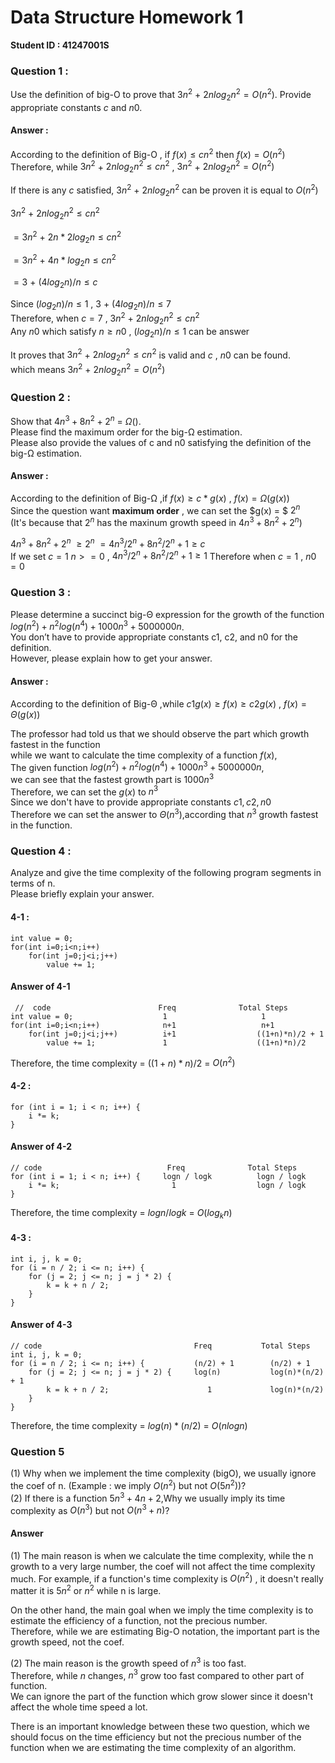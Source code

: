 # Data Structure Homework 1

**Student ID : 41247001S**

### Question 1 : 
Use the definition of big-O to prove that $3n^2$ + $2n log_2 n^2 = O(n^
2
)$. 
Provide appropriate constants $c$ and $n0$. 

#### Answer :

According to the definition of Big-O , if $f(x) \leq cn^2$ then $f(x) = O(n^2)$ <br>
Therefore, while  $3n^2$ + $2n log_2 n^2 \leq cn^2$ , $3n^2$ + $2n log_2 n^2 = O(n^2)$

If there is any $c$ satisfied, $3n^2$ + $2n log_2 n^2$ can be proven it is equal to $O(n^2)$


$3n^2$ + $2n log_2 n^2 \leq cn^2$ 

$= 3n^2$ + $2n * 2log_2 n \leq cn^2$

$= 3n^2$ + $4n * log_2 n \leq cn^2$

$= 3$ + $(4log_2 n)/n \leq c$

Since $(log_2 n)/n \leq 1$ , $3$ + $(4log_2 n)/n \leq 7$
<br> Therefore, when $c = 7$ , $3n^2$ + $2n log_2 n^2 \leq cn^2$ <br>
Any $n0$ which satisfy $n \geq n0$ , $(log_2 n)/n \leq 1$ can be answer
    
It proves that $3n^2$ + $2n log_2 n^2 \leq cn^2$ is valid and $c$ , $n0$ can be found. <br>
which means $3n^2$ + $2n log_2 n^2 = O(n^2)$

### Question 2 :

Show that $4n^3 + 8n^2 + 2^n$ = $Ω ( )$. <br>
Please find the maximum order for the big-Ω estimation. <br>
Please also provide the values of c and n0 satisfying the definition of the big-Ω estimation.<br>

#### Answer :

According to the definition of Big-Ω ,if $f(x) \geq c*g(x)$ , $f(x) = Ω(g(x))$ <br>
Since the question want **maximum order** , we can set the $g(x) = $  $2^n$ <br>
(It's because that $2^n$ has the maxinum growth speed in $4n^3 + 8n^2 + 2^n$)

$4n^3 + 8n^2 + 2^n$ $\geq 2^n$
$= 4n^3/2^n + 8n^2/2^n + 1 \geq c$ <br>
If we set $c = 1$
$n >= 0$ , $4n^3/2^n + 8n^2/2^n + 1 \geq 1$
Therefore when $c = 1$  , $n0 = 0$ <br>

### Question 3 :

Please determine a succinct big-Θ expression for the growth of the function $log(n^2) + n^2log(n^4) +1000n^3 + 5000000n$. <br>
You don’t have to provide appropriate constants c1, c2, and n0 for the
definition. <br> However, please explain how to get your answer. 

#### Answer :

According to the definition of Big-Θ ,while $c1g(x) \geq f(x) \geq c2g(x)$ , $f(x) = Θ(g(x))$ <br>

The professor had told us that we should observe the part which growth fastest in the function <br> while we want to calculate the time complexity of a function $f(x)$, <br>
The given function $log(n^2) + n^2log(n^4) +1000n^3 + 5000000n$, <br> we can see that the fastest growth part is $1000n^3$ <br>
Therefore, we can set the $g(x)$ to $n^3$<br>
Since we don't have to provide appropriate constants $c1 , c2 , n0$ <br>
Therefore we can set the answer to $Θ(n^3)$,according that $n^3$ growth fastest in the function. <br>

### Question 4 :

Analyze and give the time complexity of the following program segments in terms of n. <br>
Please briefly explain your answer.

#### 4-1 :
```cpp=
int value = 0;
for(int i=0;i<n;i++)
    for(int j=0;j<i;j++)
        value += 1;
```

#### Answer of 4-1

```cpp=
 //  code                        Freq              Total Steps
int value = 0;                    1                     1
for(int i=0;i<n;i++)              n+1                   n+1
    for(int j=0;j<i;j++)          i+1                  ((1+n)*n)/2 + 1
        value += 1;               1                    ((1+n)*n)/2
```

Therefore, the time complexity = $((1+n)*n)/2$ = $O(n^2)$

#### 4-2 :

```cpp=
for (int i = 1; i < n; i++) {
    i *= k;
}
```

#### Answer of 4-2 

```cpp=
// code                            Freq              Total Steps
for (int i = 1; i < n; i++) {     logn / logk          logn / logk
    i *= k;                         1                  logn / logk
}
```

Therefore, the time complexity = $logn / logk$ = $O(log_k n)$

#### 4-3 :

```cpp=
int i, j, k = 0;
for (i = n / 2; i <= n; i++) {
    for (j = 2; j <= n; j = j * 2) {
        k = k + n / 2;
    }
}
```

#### Answer of 4-3

```cpp=
// code                                  Freq           Total Steps
int i, j, k = 0;                          
for (i = n / 2; i <= n; i++) {           (n/2) + 1        (n/2) + 1
    for (j = 2; j <= n; j = j * 2) {     log(n)           log(n)*(n/2) + 1
        k = k + n / 2;                      1             log(n)*(n/2)
    }
}
```
Therefore, the time complexity = $log(n)*(n/2)$ = $O(nlogn)$


### Question 5

(1) Why when we implement the time complexity (bigO), we usually ignore the coef of n.
(Example : we imply $O(n^2)$ but not $O(5n^2)$)? <br>
(2) If there is a function $5n^3+4n+2$,Why we usually imply its time complexity as $O(n^3)$ but not $O(n
^3+n)$?

#### Answer 


(1) The main reason is when we calculate the time complexity, while the n growth to a very large number, the coef will not affect the time complexity much. For example, if a function's time complexity is $O(n^2)$ , it doesn't really matter it is $5n^2$ or $n^2$ while n is large. <br>

On the other hand, the main goal when we imply the time complexity is to estimate the efficiency of a function, not the precious number. <br>
Therefore, while we are estimating Big-O notation, the important part is the growth speed, not the coef.
<br>

(2) The main reason is the growth speed of $n^3$ is too fast. <br> Therefore, while $n$ changes, 
$n^3$ grow too fast compared to other part of function. <br>
We can ignore the part of the function which grow slower since it doesn't affect the whole time speed a lot. <br>


There is an important knowledge between these two question, which we should focus on the time efficiency but not the precious number of the function when we are estimating the time complexity of an algorithm.


